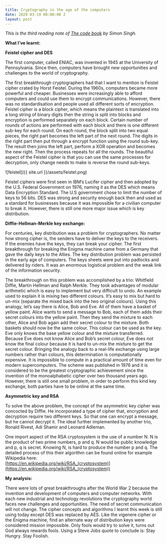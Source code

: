 ```yaml
---
title: Cryptography in the age of the computers
date: 2020-03-19 00:00:00 Z
layout: post
---
```


*This is the third reading note of [The code book](https://simonsingh.net/books/the-code-book/) by Simon Singh.*

**What I’ve learnt:**

**Feistel cipher and DES**

The first computer, called ENIAC, was invented in 1945 at the University of Pennsylvania. Since then, computers have brought new opportunities and challenges to the world of cryptography.

The first breakthrough cryptographers had that I want to mention is Feistel cipher crated by Horst Feistel. During the 1960s, computers became more powerful and cheaper. Businesses were increasingly able to afford computers and could use them to encrypt communications. However, there was no standardisation and people used all different sorts of encryption. Feistel cipher is a block cipher, which means the plaintext is translated into a long string of binary digits then the string is split into blocks and encryption is performed separately on each block. Certain number of rounds of actions are performed with each block and there is one different sub-key for each round. On each round, the block split into two equal pieces, the right part becomes the left part of the next round. The digits in the right part then put through a encrypt function using the round sub-key. The result then joins the left part, perform a XOR operation and becomes the new right. Then the process repeats for all the rounds. The beautiful aspect of the Feistel cipher is that you can use the same processes for decryption, only change needs to make is reverse the round sub-keys.

![feistel]({{ site.url }}/assets/feistel.png) 
 
Feistel ciphers were first seen in IBM’s Lucifer cipher and then adopted by the U.S. Federal Government on 1976, naming it as the DES which means Data Encryption Standard. The U.S government chose to limit the number of keys to 56 bits. DES was strong and security enough back then and used as a standard for businesses because it was impossible for a civilian computer to break it. However, there is still one more major issue which is key distribution.

**Diffie-Hellman-Merkle key exchange:**

For centuries, key distribution was a problem for cryptographers. No matter how strong cipher is, the senders have to deliver the keys to the receivers. If the enemies have the keys, they can break your cipher. The first breakthrough for breaking the Enigma machine came from a Germany that gave the daily keys to the Allies. The key distribution problem was persisted in the early age of computers. The keys sheets were put into padlocks and delivered by riders. It was an enormous logistical problem and the weak link of the information security.

The breakthrough on this problem was accomplished by a trio: Whitfield Diffie, Martin Hellman and Ralph Merkle. They took advantages of modular arithmetic which is easy to implement but very difficult to undo. An example used to explain it is mixing two different colours. It’s easy to mix but hard to un-mix (separate the mixed back into the two original colours). Using this analogy, let’s say there is Alice, Bob and Eve. All of them have a basket of yellow paint. Alice wants to send a message to Bob, each of them adds their secret colours into the yellow paint. Then they send the mixture to each other, Alice and Bob again add their secret colour to the mixture. Both baskets should now be the same colour. This colour can be used as the key. Eve only knows the base yellow colour and the mixture transferred. Because Eve does not know Alice and Bob’s secret colour, Eve does not know the final colour because it is hard to un-mix the mixture to get the secret colour. Bringing the analogy back to a real-life exchange using large numbers rather than colours, this determination is computationally expensive. It is impossible to compute in a practical amount of time even for modern supercomputers.
The scheme was published in 1976 and it is considered to be the greatest cryptographic achievement since the invention of the monoalphabetic cipher over two thousand years ago. However, there is still one small problem, in order to perform this kind key exchange, both parties have to be online at the same time.

**Asymmetric key and RSA**

To solve the above problem, the concept of the asymmetric key cipher was concocted by Diffie. He incorporated a type of cipher that, encryption and decryption require two different keys. So that one can encrypt a message, but he cannot decrypt it. The ideal further implemented by another trio, Ronald Rivest, Adi Shamir and Leonard Adleman.

One import aspect of the RSA cryptosystem is the use of a number N. N is the product of two prime numbers, p and q. N would be public knowledge and p, q is secret. Knowing N, is hard to produce the number p and q. The detailed process of this their algorithm can be found online for example Wikipedia here:\
[https://en.wikipedia.org/wiki/RSA_(cryptosystem)](https://en.wikipedia.org/wiki/RSA_(cryptosystem))
 
**My analysis:**

There were lots of great breakthroughs after the World War 2 because the invention and development of computers and computer networks. With each new industrial and technology revolutions the cryptography world faces new challenges and opportunities. The need of secret communication will not change.
The cipher concepts and algorithms I learnt this week is still using today except DES was replaced by AES. Like the vigenere cipher or the Enigma machine, find an alternate way of distribution keys were considered mission impossible. Only fools would try to solve it, turns out God always rewards fools. Using a Steve Jobs quote to conclude is:
Stay Hungry. Stay Foolish.
